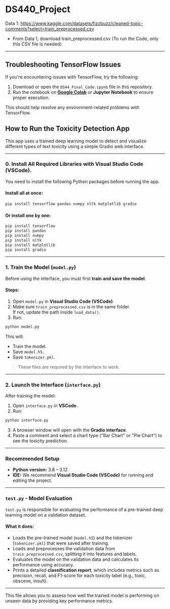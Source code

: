 # DS440_Project

Data 1: https://www.kaggle.com/datasets/fizzbuzz/cleaned-toxic-comments?select=train_preprocessed.csv
- From Data 1, download train_preprocessed.csv (To run the Code, only this CSV file is needed)

---
## Troubleshooting TensorFlow Issues

If you're encountering issues with TensorFlow, try the following:

1. Download or open the `DS44_Final_Code.ipynb` file in this repository.
2. Run the notebook on **[Google Colab](https://colab.research.google.com/)** or **Jupyter Notebook** to ensure proper execution.

This should help resolve any environment-related problems with TensorFlow.
## How to Run the Toxicity Detection App

This app uses a trained deep learning model to detect and visualize different types of text toxicity using a simple Gradio web interface.

---

### 0. Install All Required Libraries with **Visual Studio Code (VSCode)**.

You need to install the following Python packages before running the app.

#### Install all at once:

```bash
pip install tensorflow pandas numpy nltk matplotlib gradio
```

#### Or install one by one:

```bash
pip install tensorflow
pip install pandas
pip install numpy
pip install nltk
pip install matplotlib
pip install gradio
```
---

### 1. Train the Model (`model.py`)

Before using the interface, you must first **train and save the model**.

#### Steps:

1. Open `model.py` in **Visual Studio Code (VSCode)**.
2. Make sure `train_preprocessed.csv` is in the same folder.  
   If not, update the path inside `load_data()`.
3. Run:

```bash
python model.py
```

This will:
- Train the model.
- Save `model.h5`.
- Save `tokenizer.pkl`.

> These files are required by the interface to work.

---

### 2. Launch the Interface (`interface.py`)

After training the model:

1. Open `interface.py` in **VSCode**.
2. Run:

```bash
python interface.py
```

3. A browser window will open with the **Gradio interface**.
4. Paste a comment and select a chart type ("Bar Chart" or "Pie Chart") to see the toxicity prediction.

---

### Recommended Setup

- **Python version:** 3.8 – 3.12
- **IDE:** We recommend **Visual Studio Code (VSCode)** for running and editing the project.

---

### **`test.py` - Model Evaluation**

`test.py` is responsible for evaluating the performance of a pre-trained deep learning model on a validation dataset.

#### What it does:
- Loads the pre-trained model (`model.h5`) and the tokenizer (`tokenizer.pkl`) that were saved after training.
- Loads and preprocesses the validation data from `train_preprocessed.csv`, splitting it into features and labels.
- Evaluates the model on the validation data and calculates its performance using accuracy.
- Prints a detailed **classification report**, which includes metrics such as precision, recall, and F1-score for each toxicity label (e.g., toxic, obscene, insult).

---

This file allows you to assess how well the trained model is performing on unseen data by providing key performance metrics.


